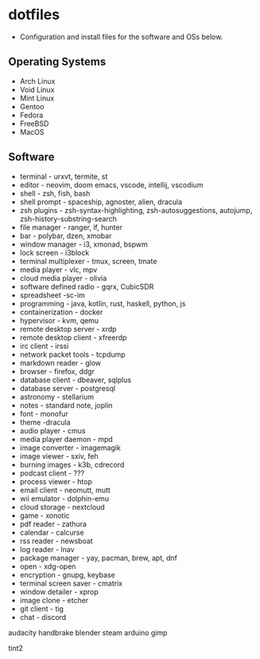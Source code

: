 # dotfiles

- Configuration  and install files for the software and OSs below.

## Operating Systems
- Arch Linux
- Void Linux
- Mint Linux
- Gentoo
- Fedora
- FreeBSD
- MacOS

## Software
- terminal - urxvt, termite, st
- editor - neovim, doom emacs, vscode, intellij, vscodium
- shell - zsh, fish, bash
- shell prompt - spaceship, agnoster, alien, dracula
- zsh plugins - zsh-syntax-highlighting, zsh-autosuggestions, autojump, zsh-history-substring-search
- file manager - ranger, lf, hunter
- bar - polybar, dzen, xmobar
- window manager - i3, xmonad, bspwm
- lock screen - i3block
- terminal multiplexer - tmux, screen, tmate
- media player - vlc, mpv
- cloud media player - olivia
- software defined radio - gqrx, CubicSDR
- spreadsheet -sc-im
- programming - java, kotlin, rust, haskell, python, js
- containerization - docker
- hypervisor - kvm, qemu
- remote desktop server - xrdp
- remote desktop client - xfreerdp
- irc client - irssi
- network packet tools - tcpdump
- markdown reader - glow
- browser - firefox, ddgr
- database client - dbeaver, sqlplus
- database server - postgresql
- astronomy - stellarium
- notes - standard note, joplin
- font - monofur
- theme -dracula
- audio player - cmus
- media player daemon - mpd
- image converter - imagemagik
- image viewer - sxiv, feh
- burning images - k3b, cdrecord
- podcast client - ???
- process viewer - htop
- email client - neomutt, mutt
- wii emulator - dolphin-emu
- cloud storage - nextcloud
- game - xonotic
- pdf reader - zathura
- calendar - calcurse
- rss reader - newsboat
- log reader - lnav
- package manager - yay, pacman, brew, apt, dnf
- open - xdg-open
- encryption - gnupg, keybase
- terminal screen saver - cmatrix
- window detailer - xprop
- image clone - etcher
- git client - tig
- chat - discord

audacity
handbrake
blender
steam
arduino
gimp

tint2
